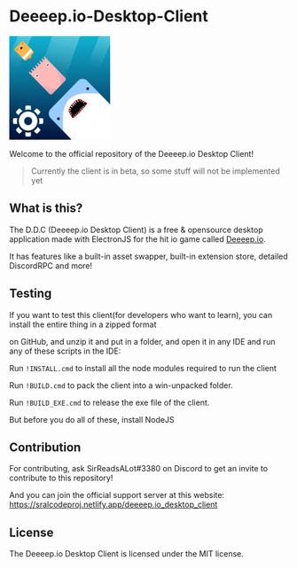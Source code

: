 # Deeeep.io-Desktop-Client
![Logo](/build/Logo_182x187.png)


Welcome to the official repository of the Deeeep.io Desktop Client!
> Currently the client is in beta, so some stuff will not be implemented yet

## What is this?

The D.D.C (Deeeep.io Desktop Client) is a free & opensource desktop application made with ElectronJS for the hit io game called [Deeeep.io](https://deeeep.io).

It has features like a built-in asset swapper, built-in extension store, detailed DiscordRPC and more!


## Testing
If you want to test this client(for developers who want to learn), you can install the entire thing in a zipped format

on GitHub, and unzip it and put in a folder, and open it in any IDE and run any of these scripts in the IDE:

Run `!INSTALL.cmd` to install all the node modules required to run the client

Run `!BUILD.cmd` to pack the client into a win-unpacked folder.

Run `!BUILD_EXE.cmd` to release the exe file of the client.

But before you do all of these, install NodeJS


## Contribution
For contributing, ask SirReadsALot#3380 on Discord to get an invite to contribute to this repository!

And you can join the official support server at this website: https://sralcodeproj.netlify.app/deeeep.io_desktop_client


## License
The Deeeep.io Desktop Client is licensed under the MIT license.
